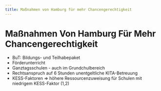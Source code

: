 ```yaml
---
title: Maßnahmen von Hamburg für mehr Chancengerechtigkeit
---
```

# Maßnahmen Von Hamburg Für Mehr Chancengerechtigkeit

- BuT: Bildungs- und Teilhabepaket
- Förderunterricht
- Ganztagsschulen - auch im Grundchulbereich
- Rechtsanspruch auf 6 Stunden unentgeltliche KITA-Betreuung
- KESS-Faktoren ⇒ höhere Ressourcenzuweisung für Schulen mit niedrigem KESS-Faktor (1,2)
